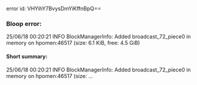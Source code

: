 error id: VHYihY7BvysDmYiKffnBpQ==
### Bloop error:

25/06/18 00:20:21 INFO BlockManagerInfo: Added broadcast_72_piece0 in memory on hpomen:46517 (size: 6.1 KiB, free: 4.5 GiB)
#### Short summary: 

25/06/18 00:20:21 INFO BlockManagerInfo: Added broadcast_72_piece0 in memory on hpomen:46517 (size: ...